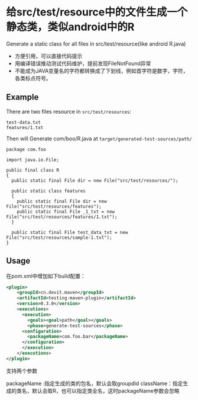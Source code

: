 # 给src/test/resource中的文件生成一个静态类，类似android中的R

Generate a static class for all files in src/test/resource(like android R.java)

* 方便引用，可以直接代码提示
* 用编译错误推动测试代码维护，提前发现FileNotFound异常
* 不能成为JAVA变量名的字符都转换成了下划线，例如首字符是数字，字符，各类标点符号。

## Example

There are two files resource in `src/test/resources`:
    
    test-data.txt
    features/1.txt
    
Then will Generate com/boo/R.java at `target/generated-test-sources/path/`

    package com.foo
    
    import java.io.File;
    
    public final class R
    {
      public static final File dir = new File("src/test/resources/");
      
      public static class features
      {
        public static final File dir = new File("src/test/resources/features");
        public static final File _1_txt = new File("src/test/resources/features/1.txt");
      }
      
      public static final File test_data_txt = new File("src/test/resources/sample-1.txt");
    }
## Usage

在pom.xml中增加如下build配置：

```xml
<plugin>
    <groupId>cn.devit.maven</groupId>
    <artifactId>testing-maven-plugin</artifactId>
    <version>0.3.0</version>
    <executions>
      <execution>
        <goals><goal>path</goal></goals>
        <phase>generate-test-sources</phase>
      <configuration>
        <packageName>com.foo.bar</packageName>
      </configuration>
      </execution>
    </executions>
</plugin>
```


支持两个参数

packageName :指定生成的类的包名，默认会取groupdId
className：指定生成的类名，默认会取R，也可以指定类全名，这时packageName参数会忽略